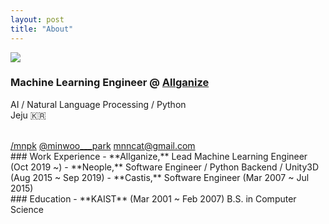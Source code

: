 ```yaml
---
layout: post
title: "About"
---
```


![](https://mnpk.github.io/assets/about.png)  


### Machine Learning Engineer @ [Allganize](https://allganize.ai/)
AI / Natural Language Processing / Python  
Jeju :kr:  

<br>
<a href="https://github.com/mnpk" target="_blank"><i class="fab fa-github"></i> /mnpk</a>  
<a href="https://twitter.com/minwoo___park" target="_blank"><i class="fab fa-twitter"></i> @minwoo___park</a>  
<a href="mailto:mnncat@gmail.com" target="_blank"><i class="far fa-envelope"></i> mnncat@gmail.com</a>  



 
<br>
### Work Experience
- **Allganize,**  Lead Machine Learning Engineer  (Oct 2019 ~)  
- **Neople,**  Software Engineer / Python Backend / Unity3D (Aug 2015 ~ Sep 2019)  
- **Castis,**  Software Engineer (Mar 2007 ~ Jul 2015)  

   
<br>
### Education
- **KAIST** (Mar 2001 ~ Feb 2007)  B.S. in Computer Science





